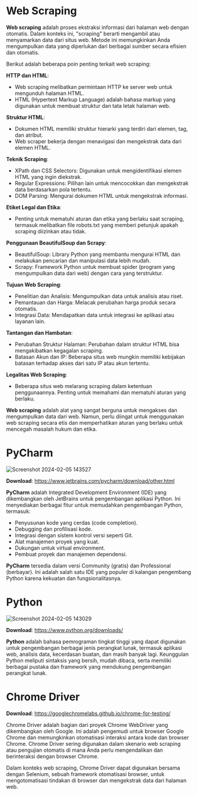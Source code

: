 # Web Scraping

**Web scraping** adalah proses ekstraksi informasi dari halaman web dengan otomatis. Dalam konteks ini, "scraping" berarti mengambil atau menyamarkan data dari situs web. Metode ini memungkinkan Anda mengumpulkan data yang diperlukan dari berbagai sumber secara efisien dan otomatis.

Berikut adalah beberapa poin penting terkait web scraping:

**HTTP dan HTML**:
- Web scraping melibatkan permintaan HTTP ke server web untuk mengunduh halaman HTML.
- HTML (Hypertext Markup Language) adalah bahasa markup yang digunakan untuk membuat struktur dan tata letak halaman web.

**Struktur HTML**:
- Dokumen HTML memiliki struktur hierarki yang terdiri dari elemen, tag, dan atribut.
- Web scraper bekerja dengan menavigasi dan mengekstrak data dari elemen HTML.

**Teknik Scraping**:
- XPath dan CSS Selectors: Digunakan untuk mengidentifikasi elemen HTML yang ingin diekstrak.
- Regular Expressions: Pilihan lain untuk mencocokkan dan mengekstrak data berdasarkan pola tertentu.
- DOM Parsing: Mengurai dokumen HTML untuk mengekstrak informasi.

**Etiket Legal dan Etika**:
- Penting untuk mematuhi aturan dan etika yang berlaku saat scraping, termasuk melibatkan file robots.txt yang memberi petunjuk apakah scraping diizinkan atau tidak.

**Penggunaan BeautifulSoup dan Scrapy**:
- BeautifulSoup: Library Python yang membantu mengurai HTML dan melakukan pencarian dan manipulasi data lebih mudah.
- Scrapy: Framework Python untuk membuat spider (program yang mengumpulkan data dari web) dengan cara yang terstruktur.

**Tujuan Web Scraping**:
- Penelitian dan Analisis: Mengumpulkan data untuk analisis atau riset.
- Pemantauan dan Harga: Melacak perubahan harga produk secara otomatis.
- Integrasi Data: Mendapatkan data untuk integrasi ke aplikasi atau layanan lain.

**Tantangan dan Hambatan**:
- Perubahan Struktur Halaman: Perubahan dalam struktur HTML bisa mengakibatkan kegagalan scraping.
- Batasan Akun dan IP: Beberapa situs web mungkin memiliki kebijakan batasan terhadap akses dari satu IP atau akun tertentu.

**Legalitas Web Scraping**:
- Beberapa situs web melarang scraping dalam ketentuan penggunaannya. Penting untuk memahami dan mematuhi aturan yang berlaku.

**Web scraping** adalah alat yang sangat berguna untuk mengakses dan mengumpulkan data dari web. 
Namun, perlu diingat untuk menggunakan web scraping secara etis dan memperhatikan aturan yang berlaku untuk mencegah masalah hukum dan etika.

#
# PyCharm
![Screenshot 2024-02-05 143527](https://github.com/WageeeWika/Web-Scraping-Properties-from-Booking.com-/assets/119421544/d5d18573-b4ed-42d7-a013-94c7ff3e54f9)

**Download**: https://www.jetbrains.com/pycharm/download/other.html

**PyCharm** adalah Integrated Development Environment (IDE) yang dikembangkan oleh JetBrains untuk pengembangan aplikasi Python. Ini menyediakan berbagai fitur untuk memudahkan pengembangan Python, termasuk:

- Penyusunan kode yang cerdas (code completion).
- Debugging dan profilisasi kode.
- Integrasi dengan sistem kontrol versi seperti Git.
- Alat manajemen proyek yang kuat.
- Dukungan untuk virtual environment.
- Pembuat proyek dan manajemen dependensi.

**PyCharm** tersedia dalam versi Community (gratis) dan Professional (berbayar). Ini adalah salah satu IDE yang populer di kalangan pengembang Python karena kekuatan dan fungsionalitasnya.

#
# Python
![Screenshot 2024-02-05 143029](https://github.com/WageeeWika/Web-Scraping-Properties-from-Booking.com-/assets/119421544/b476b669-2f3e-4461-a1c2-efb24b04fc7e)

**Download**: https://www.python.org/downloads/

**Python** adalah bahasa pemrograman tingkat tinggi yang dapat digunakan untuk pengembangan berbagai jenis perangkat lunak, termasuk aplikasi web, analisis data, kecerdasan buatan, dan masih banyak lagi. Keunggulan Python meliputi sintaksis yang bersih, mudah dibaca, serta memiliki berbagai pustaka dan framework yang mendukung pengembangan perangkat lunak.

#
# Chrome Driver

**Download**: https://googlechromelabs.github.io/chrome-for-testing/

Chrome Driver adalah bagian dari proyek Chrome WebDriver yang dikembangkan oleh Google. Ini adalah pengemudi untuk browser Google Chrome dan memungkinkan otomatisasi interaksi antara kode dan browser Chrome. Chrome Driver sering digunakan dalam skenario web scraping atau pengujian otomatis di mana Anda perlu mengendalikan dan berinteraksi dengan browser Chrome.

Dalam konteks web scraping, Chrome Driver dapat digunakan bersama dengan Selenium, sebuah framework otomatisasi browser, untuk mengotomatisasi tindakan di browser dan mengekstrak data dari halaman web.





